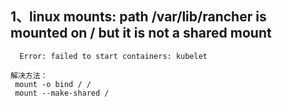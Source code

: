 ## 1、linux mounts: path /var/lib/rancher is mounted on / but it is not a shared mount
      Error: failed to start containers: kubelet
```
解决方法：
 mount -o bind / /
 mount --make-shared /
```
